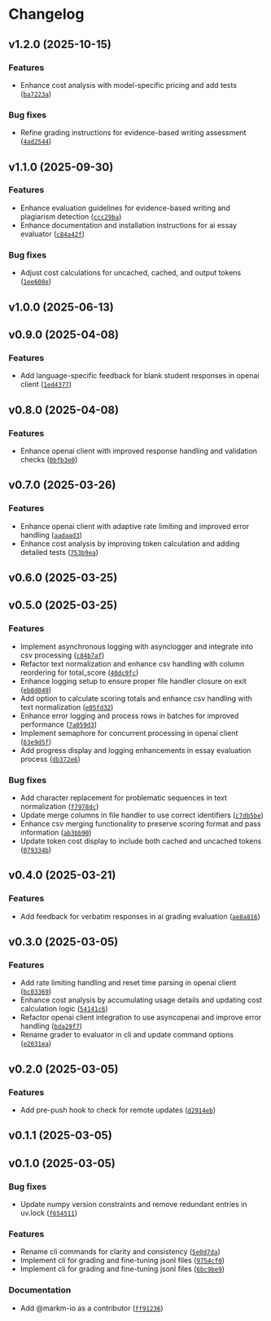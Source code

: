 # Changelog

## v1.2.0 (2025-10-15)

### Features

- Enhance cost analysis with model-specific pricing and add tests ([`ba7223a`](https://github.com/markm-io/ai-essay-evaluator/commit/ba7223a23a7d0892d849c19d375ca389a68af991))

### Bug fixes

- Refine grading instructions for evidence-based writing assessment ([`4ad2544`](https://github.com/markm-io/ai-essay-evaluator/commit/4ad254469f447ca0c52b112ed91b724656b822b6))

## v1.1.0 (2025-09-30)

### Features

- Enhance evaluation guidelines for evidence-based writing and plagiarism detection ([`ccc29ba`](https://github.com/markm-io/ai-essay-evaluator/commit/ccc29ba366fbf29318a3f74779e11530ec6578e9))
- Enhance documentation and installation instructions for ai essay evaluator ([`c84a42f`](https://github.com/markm-io/ai-essay-evaluator/commit/c84a42fb5bc4d43341c933753f652bca12442db2))

### Bug fixes

- Adjust cost calculations for uncached, cached, and output tokens ([`1ee608e`](https://github.com/markm-io/ai-essay-evaluator/commit/1ee608ea01f5a766df2e949a0ab4cfb9c3a2f447))

## v1.0.0 (2025-06-13)

## v0.9.0 (2025-04-08)

### Features

- Add language-specific feedback for blank student responses in openai client ([`1ed4377`](https://github.com/markm-io/ai-essay-evaluator/commit/1ed437771d76cc3f84d37ad8014f322edc658b13))

## v0.8.0 (2025-04-08)

### Features

- Enhance openai client with improved response handling and validation checks ([`0bfb3e0`](https://github.com/markm-io/ai-essay-evaluator/commit/0bfb3e0dc3b01c4a32794fd4c677def3899153cf))

## v0.7.0 (2025-03-26)

### Features

- Enhance openai client with adaptive rate limiting and improved error handling ([`aadaad3`](https://github.com/markm-io/ai-essay-evaluator/commit/aadaad398913564634bd15ff32a621b7a9a5b535))
- Enhance cost analysis by improving token calculation and adding detailed tests ([`753b9ea`](https://github.com/markm-io/ai-essay-evaluator/commit/753b9ea4f09cc5820719704cae104632601c2bd7))

## v0.6.0 (2025-03-25)

## v0.5.0 (2025-03-25)

### Features

- Implement asynchronous logging with asynclogger and integrate into csv processing ([`c84b7af`](https://github.com/markm-io/ai-essay-evaluator/commit/c84b7af81e2aa2cbbdbde263d3bba91724bbdeb9))
- Refactor text normalization and enhance csv handling with column reordering for total_score ([`40dc9fc`](https://github.com/markm-io/ai-essay-evaluator/commit/40dc9fcbf46055e4ff4a029b5f6c46dd784a72be))
- Enhance logging setup to ensure proper file handler closure on exit ([`eb8d049`](https://github.com/markm-io/ai-essay-evaluator/commit/eb8d049201d119703d6a43137615bd3e4046d04e))
- Add option to calculate scoring totals and enhance csv handling with text normalization ([`e05fd32`](https://github.com/markm-io/ai-essay-evaluator/commit/e05fd32b14f8c9cd6d2a6b94f3e3770af8cd4ae7))
- Enhance error logging and process rows in batches for improved performance ([`7a059d3`](https://github.com/markm-io/ai-essay-evaluator/commit/7a059d3338b783b5175e45c409b12603877dd01f))
- Implement semaphore for concurrent processing in openai client ([`63e9d5f`](https://github.com/markm-io/ai-essay-evaluator/commit/63e9d5f8abbfd39009053495ade3bd61cdc731c6))
- Add progress display and logging enhancements in essay evaluation process ([`db372e6`](https://github.com/markm-io/ai-essay-evaluator/commit/db372e6e5606ba90c833547bb2e231d42230fde9))

### Bug fixes

- Add character replacement for problematic sequences in text normalization ([`f7978dc`](https://github.com/markm-io/ai-essay-evaluator/commit/f7978dcd2153bac4148303208dabac3baac0d855))
- Update merge columns in file handler to use correct identifiers ([`c7db5be`](https://github.com/markm-io/ai-essay-evaluator/commit/c7db5be7228045ed913c0a97f395056f8a2a4202))
- Enhance csv merging functionality to preserve scoring format and pass information ([`ab3bb90`](https://github.com/markm-io/ai-essay-evaluator/commit/ab3bb9013027a5cb2720ca68a1bcf9ffff61cc0c))
- Update token cost display to include both cached and uncached tokens ([`079334b`](https://github.com/markm-io/ai-essay-evaluator/commit/079334bcb46f21990665b405e294920ccaf893ad))

## v0.4.0 (2025-03-21)

### Features

- Add feedback for verbatim responses in ai grading evaluation ([`ae8a816`](https://github.com/markm-io/ai-essay-evaluator/commit/ae8a816e8747a7deba00c6a075d6f4a0550d63e7))

## v0.3.0 (2025-03-05)

### Features

- Add rate limiting handling and reset time parsing in openai client ([`bc03369`](https://github.com/markm-io/ai-essay-evaluator/commit/bc03369ec2367f5b07b68d26dd5ce80fa0c8aafa))
- Enhance cost analysis by accumulating usage details and updating cost calculation logic ([`54141c6`](https://github.com/markm-io/ai-essay-evaluator/commit/54141c6826a368e91ec7b9b38224f807abac413d))
- Refactor openai client integration to use asyncopenai and improve error handling ([`bda29f7`](https://github.com/markm-io/ai-essay-evaluator/commit/bda29f727f0e9f602afcb78eb137bb758dbb536d))
- Rename grader to evaluator in cli and update command options ([`e2031ea`](https://github.com/markm-io/ai-essay-evaluator/commit/e2031ea9d2acb1f8fa11f0ddf1fa296f1ae2e0a2))

## v0.2.0 (2025-03-05)

### Features

- Add pre-push hook to check for remote updates ([`d2914eb`](https://github.com/markm-io/ai-essay-evaluator/commit/d2914eba7d64bf9b74aea4a17bd890cabb9081ac))

## v0.1.1 (2025-03-05)

## v0.1.0 (2025-03-05)

### Bug fixes

- Update numpy version constraints and remove redundant entries in uv.lock ([`f654511`](https://github.com/markm-io/ai-essay-evaluator/commit/f654511d4e9fe21ff5d782828a1dce9882b494ae))

### Features

- Rename cli commands for clarity and consistency ([`5e0d7da`](https://github.com/markm-io/ai-essay-evaluator/commit/5e0d7da7db17b0776d3e1d3bc310ccb1a5518553))
- Implement cli for grading and fine-tuning jsonl files ([`9754cf0`](https://github.com/markm-io/ai-essay-evaluator/commit/9754cf025df3fe756860216366122d75b4aebb99))
- Implement cli for grading and fine-tuning jsonl files ([`6bc9be9`](https://github.com/markm-io/ai-essay-evaluator/commit/6bc9be9cc268a956319b9065d3f3be3f54d896f2))

### Documentation

- Add @markm-io as a contributor ([`ff91236`](https://github.com/markm-io/ai-essay-evaluator/commit/ff912366d1c155713aaf4513bb93bd400593d525))
